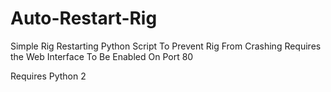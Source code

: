 # Auto-Restart-Rig

Simple Rig Restarting Python Script To Prevent Rig From Crashing
Requires the Web Interface To Be Enabled On Port 80

Requires Python 2
